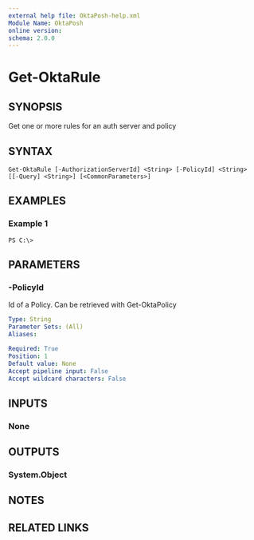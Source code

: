 ```yaml
---
external help file: OktaPosh-help.xml
Module Name: OktaPosh
online version:
schema: 2.0.0
---
```


# Get-OktaRule

## SYNOPSIS
Get one or more rules for an auth server and policy

## SYNTAX

```
Get-OktaRule [-AuthorizationServerId] <String> [-PolicyId] <String> [[-Query] <String>] [<CommonParameters>]
```


## EXAMPLES

### Example 1
```
PS C:\>
```

## PARAMETERS

<!-- #include "./params/authServerId.md" -->


### -PolicyId
Id of a Policy.  Can be retrieved with Get-OktaPolicy

```yaml
Type: String
Parameter Sets: (All)
Aliases:

Required: True
Position: 1
Default value: None
Accept pipeline input: False
Accept wildcard characters: False
```

<!-- #include "./params/query.md" -->


<!-- #include "./params/common-parameters.md" -->

## INPUTS

### None
## OUTPUTS

### System.Object
## NOTES

## RELATED LINKS
